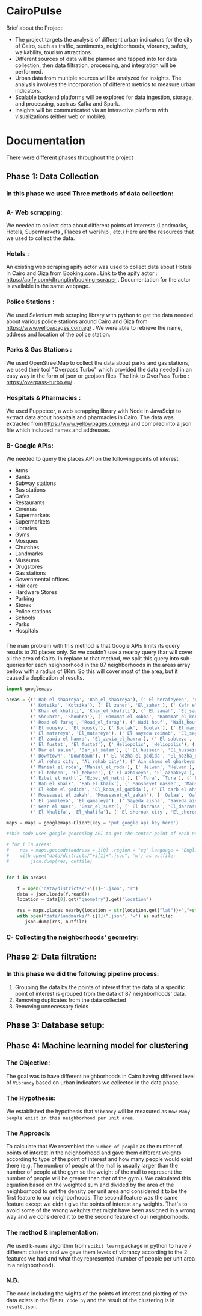 # CairoPulse
Brief about the Project:
- The project targets the analysis of different urban indicators for the city of Cairo, such as traffic, sentiments, neighborhoods, vibrancy, safety, walkability, tourism attractions.
- Different sources of data will be planned and tapped into for data collection, then data filtration, processing, and integration will be performed.
- Urban data from multiple sources will be analyzed for insights. The analysis involves the incorporation of different metrics to measure urban indicators.
- Scalable backend platforms will be explored for data ingestion, storage, and processing, such as Kafka and Spark.
- Insights will be communicated via an interactive platform with visualizations (either web or mobile).

# Documentation
There were different phases throughout the project
## Phase 1: Data Collection
### In this phase we used Three methods of data collection:
##
### A- Web scrapping:
We needed to collect data about different points of interests (Landmarks, Hotels, Supermarkets , Places of worship , etc.)
Here are the resources that we used to collect the data.
### Hotels :
An existing web scraping apify actor was used to collect data about Hotels in Cairo and Giza from Booking.com .
Link to the apify actor : https://apify.com/dtrungtin/booking-scraper . 
Documentation for the actor is available in the same webpage.
### Police Stations :
We used Selenium web scraping library with python to get the data needed about various police stations around Cairo and Giza from https://www.yellowpages.com.eg/ . We were able to retrieve the name, address and location of the police station.
### Parks & Gas Stations :
We used OpenStreetMap to collect the data about parks and gas stations, we used their tool "Overpass Turbo" which provided the data needed in an easy way in the form of json or geojson files. The link to OverPass Turbo : https://overpass-turbo.eu/ .
### Hospitals & Pharmacies : 
We used Puppeteer, a web scrapping library with Node in JavaScipt to extract data about hospitals and pharmacies in Cairo. The data was extracted from https://www.yellowpages.com.eg/ and compiled into a json file which included names and addresses. 
###
### 

### B- Google APIs:
We needed to query the places API on the following points of interest:
* Atms
* Banks 
* Subway stations
* Bus stations
* Cafes
* Restaurants
* Cinemas
* Supermarkets
* Supermarkets
* Libraries
* Gyms
* Mosques
* Churches
* Landmarks
* Museums
* Drugstores
* Gas stations
* Governmental offices
* Hair care 
* Hardware Stores
* Parking
* Stores
* Police stations
* Schools 
* Parks
* Hospitals
###
The main problem with this method is that Google APIs limits its query results to 20 places only. So we couldn't use a nearby query thar will cover all the area of Cairo. In replace to that method, we split this query into sub-queries for each neighborhood in the 87 neighborhoods in the areas array bellow with a radius of 8Km. So this will cover most of the area, but it caused a duplication of results. 
```python
import googlemaps 

areas = {(' Bab el shaareya', 'Bab_el_shaareya'), (' El herafeyeen', 'El_herafeyeen'), (' El helmeya el gedidah', 'El_helmeya_el_gedidah'),
         (' Kotsika', 'Kotsika'), (' El zaher', 'El_zaher'), (' Kafr el elw', 'Kafr_el_elw'), (' Hadayek helwan', 'Hadayek_helwan'),
         (' Khan el khalili', 'Khan_el_khalili'), (' El sawah', 'El_sawah'), (' Aghakhan', 'Aghakhan'), (' Misr el kadima', 'Misr_el_kadima'),
         (' Shoubra', 'Shoubra'), (' Hamamat el kobba', 'Hamamat_el_kobba'), (' Kasr el ainy', 'Kasr_el_ainy'), (' Hadayek el kobba', 'Hadayek_el_kobba'),
         (' Road el farag', 'Road_el_farag'), (' Wadi houf', 'Wadi_houf'), (' Bab el louk', 'Bab_el_louk'), (' Nasr city', 'Nasr_city'),
         (' El mousky', 'El_mousky'), (' Boulak', 'Boulak'), (' El marg', 'El_marg'), (' El katameya', 'El_katameya'), (' Madinty', 'Madinty'), 
         (' El matareya', 'El_matareya'), (' El sayeda zeinab', 'El_sayeda_zeinab'), (' Ain shams', 'Ain_shams'), (' Maadi', 'Maadi'), 
         (' El zawia el hamra', 'El_zawia_el_hamra'), (' El sabteya', 'El_sabteya'), (' El zaytoun', 'El_zaytoun'), (' Saray el koba', 'Saray_el_koba'),
         (' El fustat', 'El_fustat'), (' Heliopolis', 'Heliopolis'), (' Abdin', 'Abdin'), (' Abbasseya', 'Abbasseya'), (' Wayli', 'Wayli'),
         (' Dar el salam', 'Dar_el_salam'), (' El hussein', 'El_hussein'), (' El salam city', 'El_salam_city'), (' Helmeyet el zaitoun', 'Helmeyet_el_zaitoun'),
         (' Downtown', 'Downtown'), (' El nozha el gadida', 'El_nozha_el_gadida'), (' Ramlet boulak', 'Ramlet_boulak'), (' Cairo suez rd.', 'Cairo_suez_rd'), 
         (' Al rehab city', 'Al_rehab_city'), (' Ain shams el gharbeya', 'Ain_shams_el_gharbeya'), (' Mokattam', 'Mokattam'), (' El manyal', 'El_manyal'), 
         (' Manial el roda', 'Manial_el_roda'), (' Helwan', 'Helwan'), (' Kebaa city', 'Kebaa_city'), (' Ataba', 'Ataba'), (' El sahel', 'El_sahel'), 
         (' El tebeen', 'El_tebeen'), (' El azbakeya', 'El_azbakeya'), (' Ain shams el sharkeya', 'Ain_shams_el_sharkeya'), (' New cairo', 'New_cairo'),
         (' Ezbet el nakhl', 'Ezbet_el_nakhl'), (' Tura', 'Tura'), (' El sakakiny', 'El_sakakiny'), (' Mounira', 'Mounira'), (' El amireya', 'El_amireya'),
         (' Bab el khalk', 'Bab_el_khalk'), (' Mansheyet nasser', 'Mansheyet_nasser'), (' El marg el gadida', 'El_marg_el_gadida'), 
         (' El koba el gadida', 'El_koba_el_gadida'), (' El darb el ahmar', 'El_darb_el_ahmar'), (' El roda', 'El_roda'), (' Azhar', 'Azhar'),
         (' Moassaset el zakah', 'Moassaset_el_zakah'), (' Qalaa', 'Qalaa'), (' El sharabeya', 'El_sharabeya'), (' El bassateen', 'El_bassateen'), 
         (' El gamaleya', 'El_gamaleya'), (' Sayeda aisha', 'Sayeda_aisha'), (' Zamalek', 'Zamalek'), (' El maasara', 'El_maasara'), (' Lazoughly', 'Lazoughly'), 
         (' Gesr el suez', 'Gesr_el_suez'), (' El darrasa', 'El_darrasa'), (' Hadayek el zaitoun', 'Hadayek_el_zaitoun'), (' Garden city', 'Garden_city'), 
         (' El khalifa', 'El_khalifa'), (' El sherouk city', 'El_sherouk_city'), (' Kobry el koba', 'Kobry_el_koba'), (' 15th of may city', '15th_of_may_city')}

maps = maps = googlemaps.Client(key = 'put google api key here')

#this code uses google geocoding API to get the center point of each neighborhood 

# for i in areas:
#    res = maps.geocode(address = i[0] ,region = "eg",language = "English")
#    with open("data/districts/"+i[1]+".json", 'w') as outfile:
#        json.dump(res, outfile)


for i in areas:

    f = open('data/districts/'+i[1]+'.json', "r")
    data = json.loads(f.read())
    location = data[0].get("geometry").get("location")

    res = maps.places_nearby(location = str(location.get("lat"))+","+str(location.get("lng")) ,radius = 8000,type = "tourist_attraction")
    with open("data/landmarks/"+i[1]+".json", 'w') as outfile:
       json.dump(res, outfile)

```
###
###
### C- Collecting the neighborhoods' geometry:







## Phase 2: Data filtration:
### In this phase we did the following pipeline process:

1. Grouping the data by the points of interest that the data of a specific point of interest is grouped from the data of 87 neighborhoods' data. 
2. Removing duplicates from the data collected
3. Removing unnecessary fields

## Phase 3: Database setup:
### 

## Phase 4: Machine learning model for clustering
### The Objective:
The goal was to have different neighborhoods in Cairo having different level of `Vibrancy` based on urban indicators we collected in the data phase.
### The Hypothesis:
We established the hypothesis that `Vibrancy` will be measured as `How Many people exist in this neighborhood per unit area`.
### The Approach:
To calculate that We resembled the `number of people` as the number of points of interest in the neighborhood and gave them different weights according to type of the point of interest and how many people would exist there (e.g. The number of people at the mall is usually larger than the number of people at the gym so the weight of the mall to represent the number of people will be greater than that of the gym.).
We calculated this equation based on the weighted sum and divided by the area of the neighborhood to get the density per unit area and considered it to be the first feature to our neighborhoods.
The second feature was the same feature except we didn't give the points of interest any weights. That's to avoid some of the wrong weitghts that might have been assigned in a wrong way and we considered it to be the second feature of our neighborhoods.
### The method & implementation:
We used `k-means` algorithm from `scikit learn` package in python to have 7 different clusters and we gave them levels of vibrancy according to the 2 features we had and what they represented (number of people per unit area in a neighborhood).
### N.B.
The code including the wights of the points of interest and plotting of the data exists in the file `ML_code.py` and the result of the clustering is in `result.json`.

 
